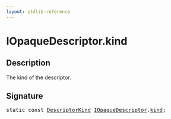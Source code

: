 ```yaml
---
layout: stdlib-reference
---
```


# IOpaqueDescriptor.kind

## Description

The kind of the descriptor.


## Signature
<pre>
<span class='code_keyword'>static</span> <span class='code_keyword'>const</span> <a href="/stdlib-reference/types/descriptorkind-0a/index" class="code_type">DescriptorKind</a> <a href="/stdlib-reference/interfaces/iopaquedescriptor-017/index" class="code_type">IOpaqueDescriptor</a>.<a href="/stdlib-reference/interfaces/iopaquedescriptor-017/kind" class="code_var">kind</a>;
</pre>

